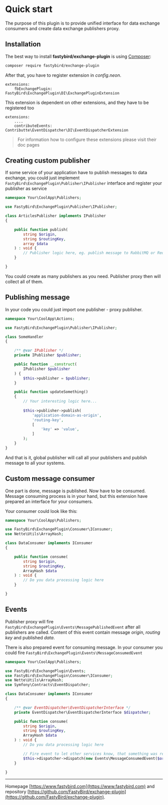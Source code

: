 # Quick start

The purpose of this plugin is to provide unified interface for data exchange consumers and create data exchange publishers proxy.

## Installation

The best way to install **fastybird/exchange-plugin** is using [Composer](http://getcomposer.org/):

```sh
composer require fastybird/exchange-plugin
```

After that, you have to register extension in *config.neon*.

```neon
extensions:
    fbExchangePlugin: FastyBird\ExchangePlugin\DI\ExchangePluginExtension
```

This extension is dependent on other extensions, and they have to be registered too

```neon
extensions:
    ....
    contributeEvents: Contributte\EventDispatcher\DI\EventDispatcherExtension
```

> For information how to configure these extensions please visit their doc pages

## Creating custom publisher

If some service of your application have to publish messages to data exchange, you could just implement `FastyBird\ExchangePlugin\Publisher\IPublisher` interface and register your publisher as service

```php
namespace Your\CoolApp\Publishers;

use FastyBird\ExchangePlugin\Publisher\IPublisher;

class ArticlesPublisher implements IPublisher
{

    public function publish(
        string $origin,
        string $routingKey,
        array $data
    ) : void {
        // Publisher logic here, eg. publish message to RabbitMQ or Redis etc. 
    }

}
```

You could create as many publishers as you need. Publisher proxy then will collect all of them. 

## Publishing message

In your code you could just import one publisher - proxy publisher.

```php
namespace Your\CoolApp\Actions;

use FastyBird\ExchangePlugin\Publisher\IPublisher;

class SomeHandler
{

    /** @var IPublisher */
    private IPublisher $publisher;

    public function __construct(
        IPublisher $publisher
    ) {
        $this->publisher = $publisher;
    }

    public function updateSomething()
    {
        // Your interesting logic here...
        
        $this->publisher->publish(
            'application-domain-as-origin',
            'routing-key',
            [
                'key' => 'value',
            ]
        );
    }
}
```

And that is it, global publisher will call all your publishers and publish message to all your systems.

## Custom message consumer

One part is done, message is published. Now have to be consumed. Message consuming process is in your hand, but this extension have prepared an interface for your consumers.

Your consumer could look like this:

```php
namespace Your\CoolApp\Publishers;

use FastyBird\ExchangePlugin\Consumer\IConsumer;
use Nette\Utils\ArrayHash;

class DataConsumer implements IConsumer
{

    public function consume(
        string $origin,
        string $routingKey,
        ArrayHash $data
    ) : void {
        // Do you data processing logic here 
    }

}
```

## Events

Publisher proxy will fire `FastyBird\ExchangePlugin\Events\MessagePublishedEvent` after all publishers are called. Content of this event contain message *origin*, *routing key* and published *data*.

There is also prepared event for consuming message. In your consumer you could fire `FastyBird\ExchangePlugin\Events\MessageConsumedEvent`

```php
namespace Your\CoolApp\Publishers;

use FastyBird\ExchangePlugin\Events;
use FastyBird\ExchangePlugin\Consumer\IConsumer;
use Nette\Utils\ArrayHash;
use Symfony\Contracts\EventDispatcher;

class DataConsumer implements IConsumer
{

    /** @var EventDispatcher\EventDispatcherInterface */
    private EventDispatcher\EventDispatcherInterface $dispatcher;

    public function consume(
        string $origin,
        string $routingKey,
        ArrayHash $data
    ) : void {
        // Do you data processing logic here

        // Fire event to let other services know, that something was received
        $this->dispatcher->dispatch(new Events\MessageConsumedEvent($origin, $routingKey, $data)); 
    }

}
```

***
Homepage [https://www.fastybird.com](https://www.fastybird.com) and repository [https://github.com/FastyBird/exchange-plugin](https://github.com/FastyBird/exchange-plugin).
